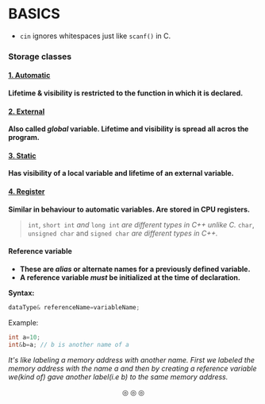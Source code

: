 # BASICS

* `cin` ignores whitespaces just like `scanf()` in C.

### Storage classes

#### <u>1. Automatic</u>

**Lifetime & visibility is restricted to the function in which it is declared.**


#### <u>2. External</u>

**Also called _global_ variable. Lifetime and visibility is spread all acros the program.**

#### <u>3. Static</u>

**Has visibility of a local variable and lifetime of an external variable.**

#### <u>4. Register</u>

**Similar in behaviour to automatic variables. Are stored in CPU registers.**


>`int`, `short int` _and_ `long int` _are different types in C++ unlike C._
>`char`, `unsigned char` and `signed char` _are different types in C++._


#### Reference variable
* **These are _alias_ or alternate names for a previously defined variable.**
* **A reference variable _must_ be initialized at the time of declaration.**

**Syntax:**
```c++
dataType& referenceName=variableName;
```

Example:

```c++
int a=10;
int&b=a; // b is another name of a
```

_It's like labeling a memory address with another name. First we labeled the memory address with the name a and then by_
_creating a reference variable we(kind of) gave another label(i.e b) to the same memory address._

<p align="center">
&#9678; &#9678; &#9678;
</p>
